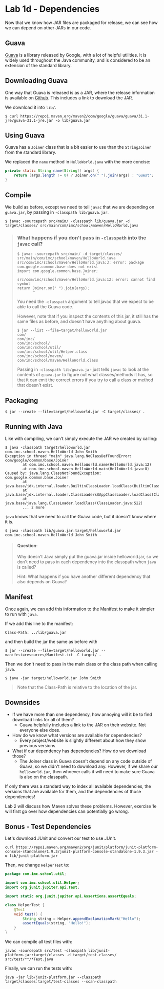 # Lab 1d - Dependencies

Now that we know how JAR files are packaged for release, we can see how we can depend on other JARs in our code.

## Guava

[Guava](https://github.com/google/guava) is a library released by Google, with a lot of helpful utilities. It is widely
used throughout the Java community, and is considered to be an extension of the standard library.

## Downloading Guava

One way that Guava is released is as a JAR, where the release information is available on
[Github](https://github.com/google/guava/releases/tag/v31.1). This includes a link to download the JAR.

We download it into `lib/`.
```
$ curl https://repo1.maven.org/maven2/com/google/guava/guava/31.1-jre/guava-31.1-jre.jar -o lib/guava.jar
```

## Using Guava

Guava has a `Joiner` class that is a bit easier to use than the `StringJoiner` from the standard library.

We replaced the `name` method in `HelloWorld.java` with the more concise:

```java
private static String name(String[] args) {
    return (args.length != 0) ? Joiner.on(" ").join(args) : "Guest";
}
```

## Compile

We build as before, except we need to tell `javac` that we are depending on `guava.jar`, by passing in `-classpath lib/guava.jar`.

```
$ javac -sourcepath src/main/ -classpath lib/guava.jar -d target/classes/ src/main/com/imc/school/maven/HelloWorld.java
```

> ### What happens if you don't pass in `-classpath` into the `javac` call?
> 
> ```shell
> $ javac -sourcepath src/main/ -d target/classes/ src/main/com/imc/school/maven/HelloWorld.java
> src/com/imc/school/maven/HelloWorld.java:3: error: package com.google.common.base does not exist
> import com.google.common.base.Joiner;
>                               ^
> src/com/imc/school/maven/HelloWorld.java:12: error: cannot find symbol
> return Joiner.on(" ").join(args);
>        ^
> ```
>
> You need the `-classpath` argument to tell javac that we expect to be able to call the Guava code.
> 
> However, note that if you inspect the contents of this jar, it still has the same files as before, and doesn't have anything
> about guava.
>
>```shell
>$ jar --list --file=target/helloworld.jar
>com/
>com/imc/
>com/imc/school/
>com/imc/school/util/
>com/imc/school/util/Helper.class
>com/imc/school/maven/
>com/imc/school/maven/HelloWorld.class
>```
>
>Passing in `-classpath lib/guava.jar` just tells `javac` to look at the contents of `guava.jar` to figure out what
>classes/methods it has, so that it can emit the correct errors if you try to call a class or method that doesn't exist.

## Packaging

```shell
$ jar --create --file=target/helloworld.jar -C target/classes/ .
```

## Running with Java

Like with compiling, we can't simply execute the JAR we created by calling:
```
$ java -classpath target/helloworld.jar com.imc.school.maven.HelloWorld John Smith    
Exception in thread "main" java.lang.NoClassDefFoundError: com/google/common/base/Joiner
        at com.imc.school.maven.HelloWorld.name(HelloWorld.java:12)
        at com.imc.school.maven.HelloWorld.main(HelloWorld.java:8)
Caused by: java.lang.ClassNotFoundException: com.google.common.base.Joiner
        at java.base/jdk.internal.loader.BuiltinClassLoader.loadClass(BuiltinClassLoader.java:581)
        at java.base/jdk.internal.loader.ClassLoaders$AppClassLoader.loadClass(ClassLoaders.java:178)
        at java.base/java.lang.ClassLoader.loadClass(ClassLoader.java:522)
        ... 2 more
```

`java` knows that we need to call the Guava code, but it doesn't know where it is.

```shell
$ java -classpath lib/guava.jar:target/helloworld.jar com.imc.school.maven.HelloWorld John Smith
```

> #### Question: 
> Why doesn't Java simply put the guava.jar inside helloworld.jar, so we don't need to pass in each dependency
> into the classpath when `java` is called?
> 
> Hint: What happens if you have another different dependency that also depends on Guava?

## Manifest

Once again, we can add this information to the Manifest to make it simpler to run with `java`.

If we add this line to the manifest:
```
Class-Path: ../lib/guava.jar
```

and then build the jar the same as before with
```shell
$ jar --create --file=target/helloworld.jar --manifest=resources/Manifest.txt -C target/ .
```

Then we don't need to pass in the main class or the class path when calling `java`.

```shell
$ java -jar target/helloworld.jar John Smith
```

> Note that the Class-Path is relative to the location of the jar.

## Downsides

- If we have more than one dependency, how annoying will it be to find download links for all of them?
  - Guava helpfully includes a link to the JAR on their website. Not everyone else does.
- How do we know what versions are available for dependencies?
  - Every project/website is slightly different about how they show previous versions.
- What if our dependency has dependencies? How do we download those?
  - The Joiner class in Guava doesn't depend on any code outside of Guava, so we didn't need to download any. However,
    if we share our `helloworld.jar`, then whoever calls it will need to make sure Guava is also on the classpath.

If only there was a standard way to index all available dependencies, the versions that are available for them, and the
dependencies of those dependencies!

Lab 2 will discuss how Maven solves these problems. However, exercise 1e will first go over how dependencies can
potentially go wrong.

## Bonus - Test Dependencies

Let's download JUnit and convert our test to use JUnit.

```shell
curl https://repo1.maven.org/maven2/org/junit/platform/junit-platform-console-standalone/1.9.3/junit-platform-console-standalone-1.9.3.jar -o lib/junit-platform.jar
```

Then, we change `HelperTest` to:

```java
package com.imc.school.util;

import com.imc.school.util.Helper;
import org.junit.jupiter.api.Test;

import static org.junit.jupiter.api.Assertions.assertEquals;

class HelperTest {
    @Test
    void test() {
        String string = Helper.appendExclamationMark("Hello");
        assertEquals(string, "Hello!");
    }
}
```

We can compile all test files with:

```shell
javac -sourcepath src/test -classpath lib/junit-platform.jar:target/classes -d target/test-classes/ src/test/**/*Test.java
```

Finally, we can run the tests with:

```shell
java -jar lib/junit-platform.jar --classpath target/classes:target/test-classes --scan-classpath
```